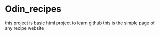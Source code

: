 # Odin_recipes
this project is basic html project to learn github 
this is the simple page of any recipe website 